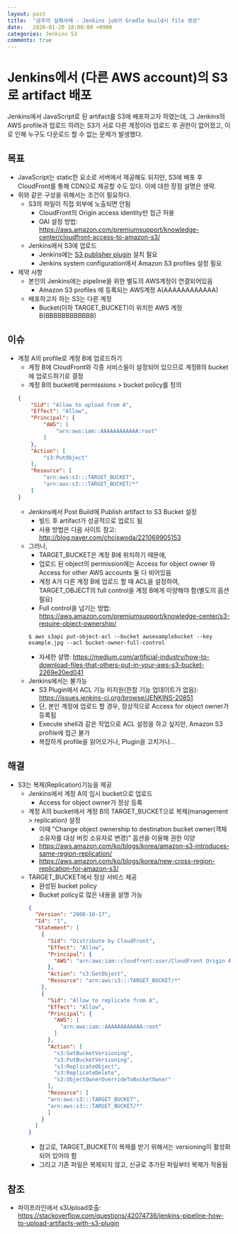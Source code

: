 ```yaml
---
layout: post
title:  "금주의 실패사례 - Jenkins job이 Gradle build시 file 생성"
date:   2020-01-20 18:00:00 +0900
categories: Jenkins S3
comments: true
---
```

# Jenkins에서 (다른 AWS account)의 S3로 artifact 배포
Jenkins에서 JavaScript로 된 artifact를 S3에 배포하고자 하였는데, 그 Jenkins의 AWS profile과 업로드 하려는 S3가 서로 다른 계정이라 업로드 후 권한이 없어졌고, 이로 인해 누구도 다운로드 할 수 없는 문제가 발생했다.  

## 목표
* JavaScript는 static한 요소로 서버에서 제공해도 되지만, S3에 배포 후 CloudFront를 통해 CDN으로 제공할 수도 있다. 이에 대한 장점 설명은 생략.
* 위와 같은 구성을 위해서는 조건이 필요하다.
  + S3의 파일이 직접 외부에 노출되면 안됨
    - CloudFront의 Origin access identity만 접근 허용
    - OAI 설정 방법: https://aws.amazon.com/premiumsupport/knowledge-center/cloudfront-access-to-amazon-s3/
  + Jenkins에서 S3에 업로드 
    - Jenkins에는 [S3 publisher plugin](https://wiki.jenkins.io/display/JENKINS/S3+Plugin) 설치 필요
    - Jenkins system configuration에서 Amazon S3 profiles 설정 필요
* 제약 사항
  + 본인의 Jenkins에는 pipeline을 위한 별도의 AWS계정이 연결되어있음
    - Amazon S3 profiles 에 등록되는 AWS계정 A(AAAAAAAAAAAA)
  + 배포하고자 하는 S3는 다른 계정
    - Bucket(이하 TARGET_BUCKET)이 위치한 AWS 계정 B(BBBBBBBBBBBB)

## 이슈
* 계정 A의 profile로 계정 B에 업로드하기
  + 계정 B에 CloudFront와 각종 서비스들이 설정되어 있으므로 계정B의 bucket에 업로드하기로 결정
  + 계정 B의 bucket에 permissions > bucket policy를 정의
  ~~~ json
  {
      "Sid": "Allow to upload from A",
      "Effect": "Allow",
      "Principal": {
          "AWS": [
              "arn:aws:iam::AAAAAAAAAAAA:root"
          ]
      },
      "Action": [
          "s3:PutObject"
      ],
      "Resource": [
          "arn:aws:s3:::TARGET_BUCKET",
          "arn:aws:s3:::TARGET_BUCKET/*"
      ]
  }
  ~~~
  + Jenkins에서 Post Build에 Publish artifact to S3 Bucket 설정
    - 빌드 후 artifact가 성공적으로 업로드 됨
    - 사용 방법은 다음 사이트 참고: http://blog.naver.com/chcjswoda/221069905153
  + 그러나,
    - TARGET_BUCKET은 계정 B에 위치하기 때문에,
    - 업로드 된 object의 permission에는 Access for object owner 와 Access for other AWS accounts 둘 다 비어있음
    - 계정 A가 다른 계정 B에 업로드 할 때 ACL을 설정하여, TARGET_OBJECT의 full control을 계정 B에게 이양해야 함(별도의 옵션 필요)
    - Full control을 넘기는 방법: https://aws.amazon.com/premiumsupport/knowledge-center/s3-require-object-ownership/
    ~~~ ssh
    $ aws s3api put-object-acl --bucket awsexamplebucket --key example.jpg --acl bucket-owner-full-control
    ~~~
    - 자세한 설명: https://medium.com/artificial-industry/how-to-download-files-that-others-put-in-your-aws-s3-bucket-2269e20ed041
  + Jenkins에서는 불가능
    - S3 Plugin에서 ACL 기능 미지원(한참 기능 업데이트가 없음): https://issues.jenkins-ci.org/browse/JENKINS-20851
    - 단, 본인 계정에 업로드 할 경우, 정상적으로 Access for object owner가 등록됩
    - Execute shell과 같은 작업으로 ACL 설정을 하고 싶지만, Amazon S3 profile에 접근 불가
    - 복잡하게 profile을 읽어오거나, Plugin을 고치거나...

## 해결
* S3는 복제(Replication)기능을 제공
  + Jenkins에서 계정 A의 임시 bucket으로 업로드
    - Access for object owner가 정상 등록
  + 계정 A의 bucket에서 계정 B의 TARGET_BUCKET으로 복제(management > replication) 설정
    - 이때 "Change object ownership to destination bucket owner(객체 소유자를 대상 버킷 소유자로 변경)" 옵션을 이용해 권한 이양
    - https://aws.amazon.com/ko/blogs/korea/amazon-s3-introduces-same-region-replication/
    - https://aws.amazon.com/ko/blogs/korea/new-cross-region-replication-for-amazon-s3/
  + TARGET_BUCKET에서 정상 서비스 제공
    - 완성된 bucket policy
    - Bucket policy로 많은 내용을 설명 가능
    ~~~ json
    {
      "Version": "2008-10-17",
      "Id": "1",
      "Statement": [
        {
          "Sid": "Distribute by CloudFront",
          "Effect": "Allow",
          "Principal": {
            "AWS": "arn:aws:iam::cloudfront:user/CloudFront Origin Access Identity XXXXXXXXXXXXXX"
          },
          "Action": "s3:GetObject",
          "Resource": "arn:aws:s3:::TARGET_BUCKET/*"
        },
        {
          "Sid": "Allow to replicate from A",
          "Effect": "Allow",
          "Principal": {
            "AWS": [
              "arn:aws:iam::AAAAAAAAAAAA:root"
            ]
          },
          "Action": [
            "s3:GetBucketVersioning",
            "s3:PutBucketVersioning",
            "s3:ReplicateObject",
            "s3:ReplicateDelete",
            "s3:ObjectOwnerOverrideToBucketOwner"
          ],
          "Resource": [
          "arn:aws:s3:::TARGET_BUCKET",
          "arn:aws:s3:::TARGET_BUCKET/*"
          ]
        }
      ]
    }
    ~~~ 
    - 참고로, TARGET_BUCKET이 복제를 받기 위해서는 versioning이 활성화 되어 있어야 함
    - 그리고 기존 파일은 복제되지 않고, 신규로 추가된 파일부터 복제가 적용됨

## 참조
* 파이프라인에서 s3Upload호출: https://stackoverflow.com/questions/42074736/jenkins-pipeline-how-to-upload-artifacts-with-s3-plugin

